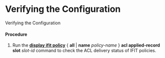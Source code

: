 Verifying the Configuration
===========================

Verifying the Configuration

#### Procedure

1. Run the [**display ifit policy**](cmdqueryname=display+ifit+policy) { **all** | **name** *policy-name* } **acl applied-record slot** *slot-id* command to check the ACL delivery status of IFIT policies.